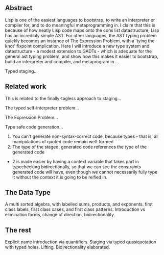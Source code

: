 ## Abstract

Lisp is one of the easiest languages to bootstrap, to write an interpreter or compiler for, and to do meaningful metaprogramming in. I claim that this is because of how neatly Lisp code maps onto the cons list datastructure; Lisp has an incredibly simple AST. For other languages, the AST typing problem quickly becomes an instance of The Expression Problem, with a 'tying the knot' fixpoint complication. Here I will introduce a new type system and datastructure - a modest extension to GADTs - which is adequate for the general ast typing problem, and show how this makes it easier to bootstrap, build an interpreter and compiler, and metaprogram in ...

Typed staging...


## Related work
This is related to the finally-tagless approach to staging...

The typed self-interpreter problem...

The Expression Problem...

Type safe code generation...
1. You can't generate non-syntax-correct code, because types - that is, all manipulations of quoted code remain well-formed
2. The type of the staged, generated code references the type of the generated code
  - 2 is made easier by having a context variable that takes part in typechecking bidirectionally, so that we can see the constraints generated code will have, even though we cannot necessarily fully type it without the context it is going to be reified in.

## The Data Type

A multi sorted algebra, with labelled sums, products, and exponents. first class labels, first class cases, and first class patterns. Introduction vs elimination forms, change of direction, bidirectionality.

## The rest

Explicit name introduction via quantifiers. Staging via typed quasiquotation with typed holes. Lifting. Bidirectionality elaborated.

